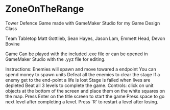# ZoneOnTheRange
Tower Defence Game made with GameMaker Studio for my Game Design Class

Team Tabletop
Matt Gottlieb, Sean Hayes, Jason Lam, Emmett Head, Devon Bovine

Game Can be played with the included .exe file or can be opened in GameMaker Studio with the .yyz file for editing.

Instructions:
	Enemies will spawn and move towared a endpoint
	You can spend money to spawn units
	Defeat all the enemies to clear the stage
	If a enemy get to the end-point a life is lost
	Stage is failed when lives are depleted
	Beat all 3 levels to complete the game.
Controls:
	click on unit objects at the bottom of the screen and place them on the white squares on the map.
	Press Enter on the title screen to start the game
	Press space to go next level after completing a level.
	Press 'R' to restart a level after losing.
